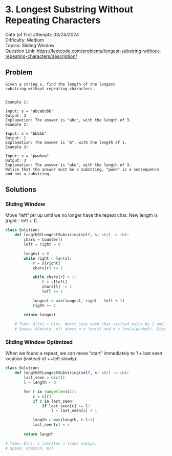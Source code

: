 # 3. Longest Substring Without Repeating Characters

Date (of first attempt): 03/24/2024  
Difficulty: Medium  
Topics: Sliding Window  
Question Link: https://leetcode.com/problems/longest-substring-without-repeating-characters/description/

## Problem

```
Given a string s, find the length of the longest 
substring without repeating characters.


Example 1:

Input: s = "abcabcbb"
Output: 3
Explanation: The answer is "abc", with the length of 3.
Example 2:

Input: s = "bbbbb"
Output: 1
Explanation: The answer is "b", with the length of 1.
Example 3:

Input: s = "pwwkew"
Output: 3
Explanation: The answer is "wke", with the length of 3.
Notice that the answer must be a substring, "pwke" is a subsequence and not a substring.
```

## Solutions

### Sliding Window

Move “left” ptr up until we no longer have the repeat char. New length is (right - left + 1).

```python
class Solution:
    def lengthOfLongestSubstring(self, s: str) -> int:
        chars = Counter()
        left = right = 0

        longest = 0
        while right < len(s):
            r = s[right]
            chars[r] += 1

            while chars[r] > 1:
                l = s[left]
                chars[l] -= 1
                left += 1

            longest = max(longest, right - left + 1)
            right += 1

        return longest
    
    # Time: O(2n) = O(n). Worst case each char visited twice by i and j.
    # Space: O(min(n, m)) where n = len(s) and m = len(alphabet). Size of sliding window
```

### Sliding Window Optimized

When we found a repeat, we can move “start” immediately to 1 + last seen location (instead of ++left slowly).

```python
class Solution:
    def lengthOfLongestSubstring(self, s: str) -> int:
        last_seen = dict()
        l = length = 0

        for r in range(len(s)):
            c = s[r]
            if c in last_seen:
                if last_seen[c] >= l:
                    l = last_seen[c] + 1

            length = max(length, r-l+1)
            last_seen[c] = r
        
        return length

# Time: O(n). i iterates n times always.
# Space: O(min(n, m))
```